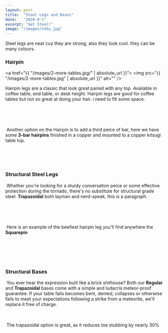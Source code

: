 ```yaml
---
layout: post
title:  "Steel Legs and Bases"
date:   "2020-9-1"
excerpt: "Get Steel!"
image: "/images/toby.jpg"
---
```


Steel legs are neat cuz they are strong, also they look cool. they can be many colours. 


### Hairpin
<a href="{{ "/images/2-more-tables.jpg/" | absolute_url }}"> <a> <span class="image left"><img src="{{ "/images/2-more-tables.jpg" | absolute_url }}" alt="" /></span></a></a>

Hairpin legs are a classic that look great paired with any top. Available in coffee table, end table, or desk height. Hairpin legs are good for coffee tables but not so great at doing your hair. i need to fill some space.

<br>
<br>
<br>
<p><span class="image right"><img src="{{ "/images/outdoors.jpg" | absolute_url }}" alt="" /></span>  Another option on the Hairpin is to add a third peice of bar, here we have some <b>3-bar hairpins</b> finished in a copper and mounted to a copper kitsugi table top. </p>
<br>
<br>
<br>

### Structural Steel Legs 
<p><span class="image right"><img src="{{ "/images/lamp.jpg" | absolute_url }}" alt="" /></span> Whether you're looking for a sturdy conversation peice or some effective protection during the tornado, there's no substitute for structural grade steel. <b>Trapazoidal</b> both layman and nerd-speak, this is a paragraph.</p>
<br>
<br>
<br>
  <p><span class="image left"><img src="{{ "/images/toby.jpg" | absolute_url }}" alt="" /></span> Here is an example of the beefiest hairpin leg you'll find anywhere the <b>Squarepin</b> </p>
<br>
<br>
<br>
<br>

### Structural Bases 
<p><span class="image right"><img src="{{ "/images/pic04.jpg" | absolute_url }}" alt="" /></span> You ever hear the expression built like a brick shithouse? Both our <b>Regular</b> and <b>Trapazoidal</b> bases come with a simple and ludacris meteor-proof guarantee: If your table fails becomes bent, dented, collapses or otherwise fails to meet your expectations following a strike from a meteorite, we'll replace it free of charge.   
<br>
<br>
<br>
  <p><span class="image left"><img src="{{ "/images/pic02.jpg" | absolute_url }}" alt="" /></span> The trapazoidal option is great, as it reduces toe stubbing by nearly 30%</p>
<br>
<br>
<br>
